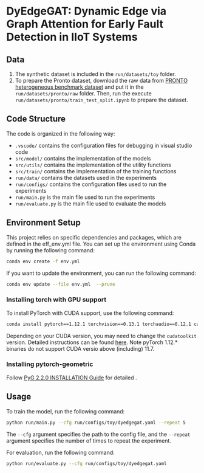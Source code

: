 # DyEdgeGAT: Dynamic Edge via Graph Attention for Early Fault Detection in IIoT Systems


## Data
1. The synthetic dataset is included in the `run/datasets/toy` folder.
2. To prepare the Pronto dataset, download the raw data from [PRONTO heterogeneous benchmark dataset](https://zenodo.org/records/1341583) and put it in the `run/datasets/pronto/raw` folder. Then, run the execute `run/datasets/pronto/train_test_split.ipynb` to prepare the dataset.

## Code Structure
The code is organized in the following way:
- `.vscode/` contains the configuration files for debugging in visual studio code
- `src/model/` contains the implementation of the models
- `src/utils/` contains the implementation of the utility functions
- `src/train/` contains the implementation of the training functions
- `run/data/` contains the datasets used in the experiments
- `run/configs/` contains the configuration files used to run the experiments
- `run/main.py` is the main file used to run the experiments
- `run/evaluate.py` is the main file used to evaluate the models

## Environment Setup
This project relies on specific dependencies and packages, which are defined in the eff_env.yml file. You can set up the environment using Conda by running the following command:

```bash
conda env create -f env.yml
```

If you want to update the environment, you can run the following command:

```bash 
conda env update --file env.yml  --prune
```

### Installing torch with GPU support
To install PyTorch with CUDA support, use the following command:

```bash 
conda install pytorch==1.12.1 torchvision==0.13.1 torchaudio==0.12.1 cudatoolkit=10.2 -c pytorch
```

Depending on your CUDA version, you may need to change the `cudatoolkit` version.
Detailed instructions can be found [here](https://pytorch.org/get-started/previous-versions/).
Note pyTorch 1.12.* binaries do not support CUDA versio above (including) 11.7.


### Installing pytorch-geometric
Follow [PyG 2.2.0 INSTALLATION Guide](https://pytorch-geometric.readthedocs.io/en/2.2.0/notes/installation.html) for detailed .


## Usage
To train the model, run the following command:

```bash 
python run/main.py --cfg run/configs/toy/dyedgegat.yaml --repeat 5
```

The `--cfg` argument specifies the path to the config file, and the `--repeat` argument specifies the number of times to repeat the experiment.

For evaluation, run the following command:

```bash
python run/evaluate.py --cfg run/configs/toy/dyedgegat.yaml 
```